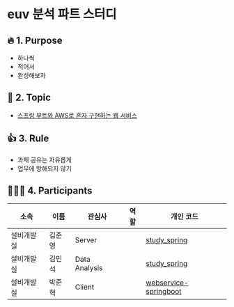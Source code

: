 # euv 분석 파트 스터디

## :fire: 1. Purpose
- 하나씩
- 적어서
- 완성해보자

## :green_book: 2. Topic
- [스프링 부트와 AWS로 혼자 구현하는 웹 서비스](https://github.com/dheldh77/groupstudy_samsung_mechatronics_euv/blob/master/vue_spring_aws/spring.md)

## 👍 3. Rule
- 과제 공유는 자유롭게
- 업무에 방해되지 않기

## 🧑‍🤝‍🧑 4. Participants
|소속|이름|관심사|역할|개인 코드|
|------|---|---|---|---|
|설비개발실|김준영|Server||[study_spring](https://github.com/jyaquinas/webservice-springboot)|
|설비개발실|김민석|Data Analysis||[study_spring](https://github.com/dheldh77/study_spring)|
|설비개발실|박준혁|Client||[webservice-springboot](https://github.com/toughhyeok/springboot2-webservice)|
